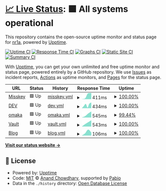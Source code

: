 # [📈 Live Status](https://status.nr1a.inc): <!--live status--> **🟩 All systems operational**

This repository contains the open-source uptime monitor and status page for [nr1a](https://status.nr1a.inc), powered by [Upptime](https://github.com/upptime/upptime).

[![Uptime CI](https://github.com/nr1a/nr1ainc-uptime/workflows/Uptime%20CI/badge.svg)](https://github.com/nr1a/nr1ainc-uptime/actions?query=workflow%3A%22Uptime+CI%22)
[![Response Time CI](https://github.com/nr1a/nr1ainc-uptime/workflows/Response%20Time%20CI/badge.svg)](https://github.com/nr1a/nr1ainc-uptime/actions?query=workflow%3A%22Response+Time+CI%22)
[![Graphs CI](https://github.com/nr1a/nr1ainc-uptime/workflows/Graphs%20CI/badge.svg)](https://github.com/nr1a/nr1ainc-uptime/actions?query=workflow%3A%22Graphs+CI%22)
[![Static Site CI](https://github.com/nr1a/nr1ainc-uptime/workflows/Static%20Site%20CI/badge.svg)](https://github.com/nr1a/nr1ainc-uptime/actions?query=workflow%3A%22Static+Site+CI%22)
[![Summary CI](https://github.com/nr1a/nr1ainc-uptime/workflows/Summary%20CI/badge.svg)](https://github.com/nr1a/nr1ainc-uptime/actions?query=workflow%3A%22Summary+CI%22)

With [Upptime](https://upptime.js.org), you can get your own unlimited and free uptime monitor and status page, powered entirely by a GitHub repository. We use [Issues](https://github.com/nr1a/nr1ainc-uptime/issues) as incident reports, [Actions](https://github.com/nr1a/nr1ainc-uptime/actions) as uptime monitors, and [Pages](https://status.nr1a.inc) for the status page.

<!--start: status pages-->
<!-- This summary is generated by Upptime (https://github.com/upptime/upptime) -->
<!-- Do not edit this manually, your changes will be overwritten -->
<!-- prettier-ignore -->
| URL | Status | History | Response Time | Uptime |
| --- | ------ | ------- | ------------- | ------ |
| <img alt="" src="https://icons.duckduckgo.com/ip3/lo.nr1a.inc.ico" height="13"> [Misskey](https://lo.nr1a.inc) | 🟩 Up | [misskey.yml](https://github.com/nr1a/nr1ainc-uptime/commits/HEAD/history/misskey.yml) | <details><summary><img alt="Response time graph" src="./graphs/misskey/response-time-week.png" height="20"> 411ms</summary><br><a href="https://status.nr1a.inc/history/misskey"><img alt="Response time 411" src="https://img.shields.io/endpoint?url=https%3A%2F%2Fraw.githubusercontent.com%2Fnr1a%2Fnr1ainc-uptime%2FHEAD%2Fapi%2Fmisskey%2Fresponse-time.json"></a><br><a href="https://status.nr1a.inc/history/misskey"><img alt="24-hour response time 411" src="https://img.shields.io/endpoint?url=https%3A%2F%2Fraw.githubusercontent.com%2Fnr1a%2Fnr1ainc-uptime%2FHEAD%2Fapi%2Fmisskey%2Fresponse-time-day.json"></a><br><a href="https://status.nr1a.inc/history/misskey"><img alt="7-day response time 411" src="https://img.shields.io/endpoint?url=https%3A%2F%2Fraw.githubusercontent.com%2Fnr1a%2Fnr1ainc-uptime%2FHEAD%2Fapi%2Fmisskey%2Fresponse-time-week.json"></a><br><a href="https://status.nr1a.inc/history/misskey"><img alt="30-day response time 411" src="https://img.shields.io/endpoint?url=https%3A%2F%2Fraw.githubusercontent.com%2Fnr1a%2Fnr1ainc-uptime%2FHEAD%2Fapi%2Fmisskey%2Fresponse-time-month.json"></a><br><a href="https://status.nr1a.inc/history/misskey"><img alt="1-year response time 411" src="https://img.shields.io/endpoint?url=https%3A%2F%2Fraw.githubusercontent.com%2Fnr1a%2Fnr1ainc-uptime%2FHEAD%2Fapi%2Fmisskey%2Fresponse-time-year.json"></a></details> | <details><summary><a href="https://status.nr1a.inc/history/misskey">100.00%</a></summary><a href="https://status.nr1a.inc/history/misskey"><img alt="All-time uptime 100.00%" src="https://img.shields.io/endpoint?url=https%3A%2F%2Fraw.githubusercontent.com%2Fnr1a%2Fnr1ainc-uptime%2FHEAD%2Fapi%2Fmisskey%2Fuptime.json"></a><br><a href="https://status.nr1a.inc/history/misskey"><img alt="24-hour uptime 100.00%" src="https://img.shields.io/endpoint?url=https%3A%2F%2Fraw.githubusercontent.com%2Fnr1a%2Fnr1ainc-uptime%2FHEAD%2Fapi%2Fmisskey%2Fuptime-day.json"></a><br><a href="https://status.nr1a.inc/history/misskey"><img alt="7-day uptime 100.00%" src="https://img.shields.io/endpoint?url=https%3A%2F%2Fraw.githubusercontent.com%2Fnr1a%2Fnr1ainc-uptime%2FHEAD%2Fapi%2Fmisskey%2Fuptime-week.json"></a><br><a href="https://status.nr1a.inc/history/misskey"><img alt="30-day uptime 100.00%" src="https://img.shields.io/endpoint?url=https%3A%2F%2Fraw.githubusercontent.com%2Fnr1a%2Fnr1ainc-uptime%2FHEAD%2Fapi%2Fmisskey%2Fuptime-month.json"></a><br><a href="https://status.nr1a.inc/history/misskey"><img alt="1-year uptime 100.00%" src="https://img.shields.io/endpoint?url=https%3A%2F%2Fraw.githubusercontent.com%2Fnr1a%2Fnr1ainc-uptime%2FHEAD%2Fapi%2Fmisskey%2Fuptime-year.json"></a></details>
| <img alt="" src="https://icons.duckduckgo.com/ip3/lq.nr1a.inc.ico" height="13"> [DEV](https://lq.nr1a.inc) | 🟩 Up | [dev.yml](https://github.com/nr1a/nr1ainc-uptime/commits/HEAD/history/dev.yml) | <details><summary><img alt="Response time graph" src="./graphs/dev/response-time-week.png" height="20"> 434ms</summary><br><a href="https://status.nr1a.inc/history/dev"><img alt="Response time 434" src="https://img.shields.io/endpoint?url=https%3A%2F%2Fraw.githubusercontent.com%2Fnr1a%2Fnr1ainc-uptime%2FHEAD%2Fapi%2Fdev%2Fresponse-time.json"></a><br><a href="https://status.nr1a.inc/history/dev"><img alt="24-hour response time 434" src="https://img.shields.io/endpoint?url=https%3A%2F%2Fraw.githubusercontent.com%2Fnr1a%2Fnr1ainc-uptime%2FHEAD%2Fapi%2Fdev%2Fresponse-time-day.json"></a><br><a href="https://status.nr1a.inc/history/dev"><img alt="7-day response time 434" src="https://img.shields.io/endpoint?url=https%3A%2F%2Fraw.githubusercontent.com%2Fnr1a%2Fnr1ainc-uptime%2FHEAD%2Fapi%2Fdev%2Fresponse-time-week.json"></a><br><a href="https://status.nr1a.inc/history/dev"><img alt="30-day response time 434" src="https://img.shields.io/endpoint?url=https%3A%2F%2Fraw.githubusercontent.com%2Fnr1a%2Fnr1ainc-uptime%2FHEAD%2Fapi%2Fdev%2Fresponse-time-month.json"></a><br><a href="https://status.nr1a.inc/history/dev"><img alt="1-year response time 434" src="https://img.shields.io/endpoint?url=https%3A%2F%2Fraw.githubusercontent.com%2Fnr1a%2Fnr1ainc-uptime%2FHEAD%2Fapi%2Fdev%2Fresponse-time-year.json"></a></details> | <details><summary><a href="https://status.nr1a.inc/history/dev">100.00%</a></summary><a href="https://status.nr1a.inc/history/dev"><img alt="All-time uptime 100.00%" src="https://img.shields.io/endpoint?url=https%3A%2F%2Fraw.githubusercontent.com%2Fnr1a%2Fnr1ainc-uptime%2FHEAD%2Fapi%2Fdev%2Fuptime.json"></a><br><a href="https://status.nr1a.inc/history/dev"><img alt="24-hour uptime 100.00%" src="https://img.shields.io/endpoint?url=https%3A%2F%2Fraw.githubusercontent.com%2Fnr1a%2Fnr1ainc-uptime%2FHEAD%2Fapi%2Fdev%2Fuptime-day.json"></a><br><a href="https://status.nr1a.inc/history/dev"><img alt="7-day uptime 100.00%" src="https://img.shields.io/endpoint?url=https%3A%2F%2Fraw.githubusercontent.com%2Fnr1a%2Fnr1ainc-uptime%2FHEAD%2Fapi%2Fdev%2Fuptime-week.json"></a><br><a href="https://status.nr1a.inc/history/dev"><img alt="30-day uptime 100.00%" src="https://img.shields.io/endpoint?url=https%3A%2F%2Fraw.githubusercontent.com%2Fnr1a%2Fnr1ainc-uptime%2FHEAD%2Fapi%2Fdev%2Fuptime-month.json"></a><br><a href="https://status.nr1a.inc/history/dev"><img alt="1-year uptime 100.00%" src="https://img.shields.io/endpoint?url=https%3A%2F%2Fraw.githubusercontent.com%2Fnr1a%2Fnr1ainc-uptime%2FHEAD%2Fapi%2Fdev%2Fuptime-year.json"></a></details>
| <img alt="" src="https://icons.duckduckgo.com/ip3/omaka.nr1a.inc.ico" height="13"> [omaka](https://omaka.nr1a.inc) | 🟩 Up | [omaka.yml](https://github.com/nr1a/nr1ainc-uptime/commits/HEAD/history/omaka.yml) | <details><summary><img alt="Response time graph" src="./graphs/omaka/response-time-week.png" height="20"> 545ms</summary><br><a href="https://status.nr1a.inc/history/omaka"><img alt="Response time 545" src="https://img.shields.io/endpoint?url=https%3A%2F%2Fraw.githubusercontent.com%2Fnr1a%2Fnr1ainc-uptime%2FHEAD%2Fapi%2Fomaka%2Fresponse-time.json"></a><br><a href="https://status.nr1a.inc/history/omaka"><img alt="24-hour response time 545" src="https://img.shields.io/endpoint?url=https%3A%2F%2Fraw.githubusercontent.com%2Fnr1a%2Fnr1ainc-uptime%2FHEAD%2Fapi%2Fomaka%2Fresponse-time-day.json"></a><br><a href="https://status.nr1a.inc/history/omaka"><img alt="7-day response time 545" src="https://img.shields.io/endpoint?url=https%3A%2F%2Fraw.githubusercontent.com%2Fnr1a%2Fnr1ainc-uptime%2FHEAD%2Fapi%2Fomaka%2Fresponse-time-week.json"></a><br><a href="https://status.nr1a.inc/history/omaka"><img alt="30-day response time 545" src="https://img.shields.io/endpoint?url=https%3A%2F%2Fraw.githubusercontent.com%2Fnr1a%2Fnr1ainc-uptime%2FHEAD%2Fapi%2Fomaka%2Fresponse-time-month.json"></a><br><a href="https://status.nr1a.inc/history/omaka"><img alt="1-year response time 545" src="https://img.shields.io/endpoint?url=https%3A%2F%2Fraw.githubusercontent.com%2Fnr1a%2Fnr1ainc-uptime%2FHEAD%2Fapi%2Fomaka%2Fresponse-time-year.json"></a></details> | <details><summary><a href="https://status.nr1a.inc/history/omaka">99.44%</a></summary><a href="https://status.nr1a.inc/history/omaka"><img alt="All-time uptime 99.44%" src="https://img.shields.io/endpoint?url=https%3A%2F%2Fraw.githubusercontent.com%2Fnr1a%2Fnr1ainc-uptime%2FHEAD%2Fapi%2Fomaka%2Fuptime.json"></a><br><a href="https://status.nr1a.inc/history/omaka"><img alt="24-hour uptime 99.44%" src="https://img.shields.io/endpoint?url=https%3A%2F%2Fraw.githubusercontent.com%2Fnr1a%2Fnr1ainc-uptime%2FHEAD%2Fapi%2Fomaka%2Fuptime-day.json"></a><br><a href="https://status.nr1a.inc/history/omaka"><img alt="7-day uptime 99.44%" src="https://img.shields.io/endpoint?url=https%3A%2F%2Fraw.githubusercontent.com%2Fnr1a%2Fnr1ainc-uptime%2FHEAD%2Fapi%2Fomaka%2Fuptime-week.json"></a><br><a href="https://status.nr1a.inc/history/omaka"><img alt="30-day uptime 99.44%" src="https://img.shields.io/endpoint?url=https%3A%2F%2Fraw.githubusercontent.com%2Fnr1a%2Fnr1ainc-uptime%2FHEAD%2Fapi%2Fomaka%2Fuptime-month.json"></a><br><a href="https://status.nr1a.inc/history/omaka"><img alt="1-year uptime 99.44%" src="https://img.shields.io/endpoint?url=https%3A%2F%2Fraw.githubusercontent.com%2Fnr1a%2Fnr1ainc-uptime%2FHEAD%2Fapi%2Fomaka%2Fuptime-year.json"></a></details>
| <img alt="" src="https://icons.duckduckgo.com/ip3/vault.nr1a.inc.ico" height="13"> [Vault](https://vault.nr1a.inc) | 🟩 Up | [vault.yml](https://github.com/nr1a/nr1ainc-uptime/commits/HEAD/history/vault.yml) | <details><summary><img alt="Response time graph" src="./graphs/vault/response-time-week.png" height="20"> 543ms</summary><br><a href="https://status.nr1a.inc/history/vault"><img alt="Response time 543" src="https://img.shields.io/endpoint?url=https%3A%2F%2Fraw.githubusercontent.com%2Fnr1a%2Fnr1ainc-uptime%2FHEAD%2Fapi%2Fvault%2Fresponse-time.json"></a><br><a href="https://status.nr1a.inc/history/vault"><img alt="24-hour response time 543" src="https://img.shields.io/endpoint?url=https%3A%2F%2Fraw.githubusercontent.com%2Fnr1a%2Fnr1ainc-uptime%2FHEAD%2Fapi%2Fvault%2Fresponse-time-day.json"></a><br><a href="https://status.nr1a.inc/history/vault"><img alt="7-day response time 543" src="https://img.shields.io/endpoint?url=https%3A%2F%2Fraw.githubusercontent.com%2Fnr1a%2Fnr1ainc-uptime%2FHEAD%2Fapi%2Fvault%2Fresponse-time-week.json"></a><br><a href="https://status.nr1a.inc/history/vault"><img alt="30-day response time 543" src="https://img.shields.io/endpoint?url=https%3A%2F%2Fraw.githubusercontent.com%2Fnr1a%2Fnr1ainc-uptime%2FHEAD%2Fapi%2Fvault%2Fresponse-time-month.json"></a><br><a href="https://status.nr1a.inc/history/vault"><img alt="1-year response time 543" src="https://img.shields.io/endpoint?url=https%3A%2F%2Fraw.githubusercontent.com%2Fnr1a%2Fnr1ainc-uptime%2FHEAD%2Fapi%2Fvault%2Fresponse-time-year.json"></a></details> | <details><summary><a href="https://status.nr1a.inc/history/vault">100.00%</a></summary><a href="https://status.nr1a.inc/history/vault"><img alt="All-time uptime 100.00%" src="https://img.shields.io/endpoint?url=https%3A%2F%2Fraw.githubusercontent.com%2Fnr1a%2Fnr1ainc-uptime%2FHEAD%2Fapi%2Fvault%2Fuptime.json"></a><br><a href="https://status.nr1a.inc/history/vault"><img alt="24-hour uptime 100.00%" src="https://img.shields.io/endpoint?url=https%3A%2F%2Fraw.githubusercontent.com%2Fnr1a%2Fnr1ainc-uptime%2FHEAD%2Fapi%2Fvault%2Fuptime-day.json"></a><br><a href="https://status.nr1a.inc/history/vault"><img alt="7-day uptime 100.00%" src="https://img.shields.io/endpoint?url=https%3A%2F%2Fraw.githubusercontent.com%2Fnr1a%2Fnr1ainc-uptime%2FHEAD%2Fapi%2Fvault%2Fuptime-week.json"></a><br><a href="https://status.nr1a.inc/history/vault"><img alt="30-day uptime 100.00%" src="https://img.shields.io/endpoint?url=https%3A%2F%2Fraw.githubusercontent.com%2Fnr1a%2Fnr1ainc-uptime%2FHEAD%2Fapi%2Fvault%2Fuptime-month.json"></a><br><a href="https://status.nr1a.inc/history/vault"><img alt="1-year uptime 100.00%" src="https://img.shields.io/endpoint?url=https%3A%2F%2Fraw.githubusercontent.com%2Fnr1a%2Fnr1ainc-uptime%2FHEAD%2Fapi%2Fvault%2Fuptime-year.json"></a></details>
| <img alt="" src="https://icons.duckduckgo.com/ip3/blog.nr1a.inc.ico" height="13"> [Blog](https://blog.nr1a.inc) | 🟩 Up | [blog.yml](https://github.com/nr1a/nr1ainc-uptime/commits/HEAD/history/blog.yml) | <details><summary><img alt="Response time graph" src="./graphs/blog/response-time-week.png" height="20"> 106ms</summary><br><a href="https://status.nr1a.inc/history/blog"><img alt="Response time 106" src="https://img.shields.io/endpoint?url=https%3A%2F%2Fraw.githubusercontent.com%2Fnr1a%2Fnr1ainc-uptime%2FHEAD%2Fapi%2Fblog%2Fresponse-time.json"></a><br><a href="https://status.nr1a.inc/history/blog"><img alt="24-hour response time 106" src="https://img.shields.io/endpoint?url=https%3A%2F%2Fraw.githubusercontent.com%2Fnr1a%2Fnr1ainc-uptime%2FHEAD%2Fapi%2Fblog%2Fresponse-time-day.json"></a><br><a href="https://status.nr1a.inc/history/blog"><img alt="7-day response time 106" src="https://img.shields.io/endpoint?url=https%3A%2F%2Fraw.githubusercontent.com%2Fnr1a%2Fnr1ainc-uptime%2FHEAD%2Fapi%2Fblog%2Fresponse-time-week.json"></a><br><a href="https://status.nr1a.inc/history/blog"><img alt="30-day response time 106" src="https://img.shields.io/endpoint?url=https%3A%2F%2Fraw.githubusercontent.com%2Fnr1a%2Fnr1ainc-uptime%2FHEAD%2Fapi%2Fblog%2Fresponse-time-month.json"></a><br><a href="https://status.nr1a.inc/history/blog"><img alt="1-year response time 106" src="https://img.shields.io/endpoint?url=https%3A%2F%2Fraw.githubusercontent.com%2Fnr1a%2Fnr1ainc-uptime%2FHEAD%2Fapi%2Fblog%2Fresponse-time-year.json"></a></details> | <details><summary><a href="https://status.nr1a.inc/history/blog">100.00%</a></summary><a href="https://status.nr1a.inc/history/blog"><img alt="All-time uptime 100.00%" src="https://img.shields.io/endpoint?url=https%3A%2F%2Fraw.githubusercontent.com%2Fnr1a%2Fnr1ainc-uptime%2FHEAD%2Fapi%2Fblog%2Fuptime.json"></a><br><a href="https://status.nr1a.inc/history/blog"><img alt="24-hour uptime 100.00%" src="https://img.shields.io/endpoint?url=https%3A%2F%2Fraw.githubusercontent.com%2Fnr1a%2Fnr1ainc-uptime%2FHEAD%2Fapi%2Fblog%2Fuptime-day.json"></a><br><a href="https://status.nr1a.inc/history/blog"><img alt="7-day uptime 100.00%" src="https://img.shields.io/endpoint?url=https%3A%2F%2Fraw.githubusercontent.com%2Fnr1a%2Fnr1ainc-uptime%2FHEAD%2Fapi%2Fblog%2Fuptime-week.json"></a><br><a href="https://status.nr1a.inc/history/blog"><img alt="30-day uptime 100.00%" src="https://img.shields.io/endpoint?url=https%3A%2F%2Fraw.githubusercontent.com%2Fnr1a%2Fnr1ainc-uptime%2FHEAD%2Fapi%2Fblog%2Fuptime-month.json"></a><br><a href="https://status.nr1a.inc/history/blog"><img alt="1-year uptime 100.00%" src="https://img.shields.io/endpoint?url=https%3A%2F%2Fraw.githubusercontent.com%2Fnr1a%2Fnr1ainc-uptime%2FHEAD%2Fapi%2Fblog%2Fuptime-year.json"></a></details>

<!--end: status pages-->

[**Visit our status website →**](https://status.nr1a.inc)

## 📄 License

- Powered by: [Upptime](https://github.com/upptime/upptime)
- Code: [MIT](./LICENSE) © [Anand Chowdhary](https://anandchowdhary.com), supported by [Pabio](https://pabio.com)
- Data in the `./history` directory: [Open Database License](https://opendatacommons.org/licenses/odbl/1-0/)
